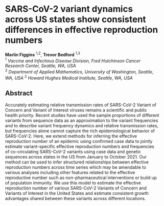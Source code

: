 # SARS-CoV-2 variant dynamics across US states show consistent differences in effective reproduction numbers
**Marlin Figgins** <sup>1,2</sup>, **Trevor Bedford** <sup>1,3</sup> <br />
<sup>1</sup> *Vaccine and Infectious Disease Division, Fred Hutchinson Cancer Research Center, Seattle, WA, USA* <br />
<sup>2</sup> *Department of Applied Mathematics, University of Washington, Seattle, WA, USA*
<sup>2</sup> *Howard Hughes Medical Institute, Seattle, WA, USA*

## Abstract
Accurately estimating relative transmission rates of SARS-CoV-2 Variant of Concern and Variant of Interest viruses remains a scientific and public health priority.
Recent studies have used the sample proportions of different variants from sequence data as an approximation to the variant frequencies and to describe variant frequency dynamics and relative transmission rates, but frequencies alone cannot capture the rich epidemiological behavior of SARS-CoV-2.
Here, we extend methods for inferring the effective reproduction number of an epidemic using confirmed case data to jointly estimate variant-specific effective reproduction numbers and frequencies of co-circulating SARS-CoV-2 variants using case data and genetic sequences across states in the US from January to October 2021.
Our method can be used to infer structured relationships between effective reproduction numbers across time series which may be amendable to various analyses including other features related to the effective reproductive number such as non-pharmaceutical interventions or build up of population immunity.
We use this model to estimate the effective reproduction number of various SARS-CoV-2 Variants of Concern and Variants of Interest in the United States and estimate consistent growth advantages shared between these variants across different locations.
